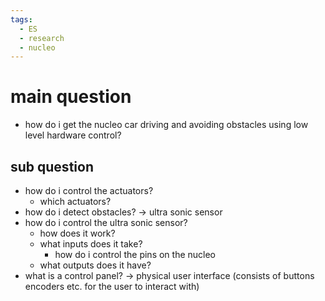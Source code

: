 ```yaml
---
tags: 
  - ES 
  - research
  - nucleo
---
```


# main question

- how do i get the nucleo car driving and avoiding obstacles using low level hardware control?

## sub question

- how do i control the actuators?
	- which actuators?
- how do i detect obstacles? -> ultra sonic sensor
- how do i control the ultra sonic sensor?
	- how does it work?
	- what inputs does it take?
		- how do i control the pins on the nucleo
	- what outputs does it have?
- what is a control panel? -> physical user interface (consists of buttons encoders etc. for the user to interact with)
